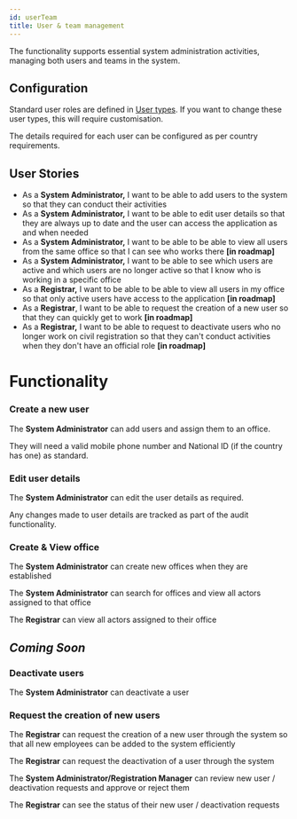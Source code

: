 ```yaml
---
id: userTeam
title: User & team management
---
```


The functionality supports essential system administration activities, managing both users and teams in the system.

## Configuration

Standard user roles are defined in [User types](../system_overview/user_types/overviewUserTypes). If you want to change these user types, this will require customisation.

The details required for each user can be configured as per country requirements.

## User Stories

- As a **System Administrator,** I want to be able to add users to the system so that they can conduct their activities
- As a **System Administrator,** I want to be able to edit user details so that they are always up to date and the user can access the application as and when needed
- As a **System Administrator,** I want to be able to be able to view all users from the same office so that I can see who works there **[in roadmap]**
- As a **System Administrator,** I want to be able to see which users are active and which users are no longer active so that I know who is working in a specific office
- As a **Registrar,** I want to be able to be able to view all users in my office so that only active users have access to the application **[in roadmap]**
- As a **Registrar**, I want to be able to request the creation of a new user so that they can quickly get to work **[in roadmap]**
- As a **Registrar,** I want to be able to request to deactivate users who no longer work on civil registration so that they can't conduct activities when they don't have an official role **[in roadmap]**

# Functionality

### Create a new user

The **System Administrator** can add users and assign them to an office.

They will need a valid mobile phone number and National ID (if the country has one) as standard.

### Edit user details

The **System Administrator** can edit the user details as required.

Any changes made to user details are tracked as part of the audit functionality.

### Create & View office

The **System Administrator** can create new offices when they are established

The **System Administrator** can search for offices and view all actors assigned to that office

The **Registrar** can view all actors assigned to their office

## _Coming Soon_

### Deactivate users

The **System Administrator** can deactivate a user

### Request the creation of new users

The **Registrar** can request the creation of a new user through the system so that all new employees can be added to the system efficiently

The **Registrar** can request the deactivation of a user through the system

The **System Administrator/Registration Manager** can review new user / deactivation requests and approve or reject them

The **Registrar** can see the status of their new user / deactivation requests
